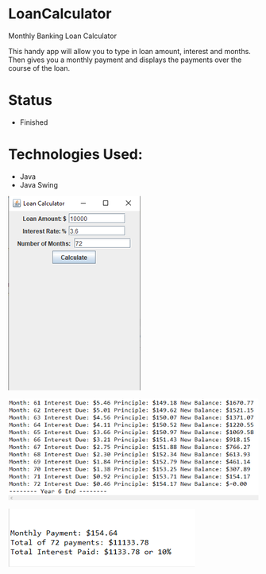 # LoanCalculator
Monthly Banking Loan Calculator


This handy app will allow you to type in loan amount, interest and months. Then gives you a monthly payment and displays the payments over the course of the loan.

# Status
* Finished

# Technologies Used:
* Java
* Java Swing

![Loan Calculator](pictures/loancalculator.png)

![Loan Calculator](pictures/loancalculatorresults.png)

![Loan Calculator](pictures/loancalculatorresults2.png)

